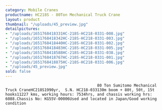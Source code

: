 ```yaml
---
category: Mobile Cranes
productname: HC218S - 80Ton Mechanical Truck Crane
layout: product
thumbnail: "/uploads/45_preview.jpg"
detailpictures:
- "/uploads/1651768418331HC-218S-HC218-0331-008.jpg"
- "/uploads/1651768418342HC-218S-HC218-0331-003.jpg"
- "/uploads/1651768418440HC-218S-HC218-0331-002.jpg"
- "/uploads/1651768418483HC-218S-HC218-0331-005.jpg"
- "/uploads/1651768418588HC-218S-HC218-0331-038.jpg"
- "/uploads/1651768418767HC-218S-HC218-0331-001.jpg"
- "/uploads/1651768418875HC-218S-HC218-0331-006.jpg"
- "/uploads/45_preview.jpg"
sold: false
---
```


                                            80 Ton Sumitomo Mechanical Truck CraneHC218S1990yr,  S.N. HC218-033130m boom + 80t, 50t, 15t hooks11227 kms, working hours: 7534hrs, and chassis working hrs: 6088.Chassis No: KG55V-00006Used and located in Japan/Good working condition

